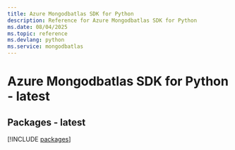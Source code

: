 ```yaml
---
title: Azure Mongodbatlas SDK for Python
description: Reference for Azure Mongodbatlas SDK for Python
ms.date: 08/04/2025
ms.topic: reference
ms.devlang: python
ms.service: mongodbatlas
---
```

# Azure Mongodbatlas SDK for Python - latest
## Packages - latest
[!INCLUDE [packages](mongodbatlas-index.md)]
